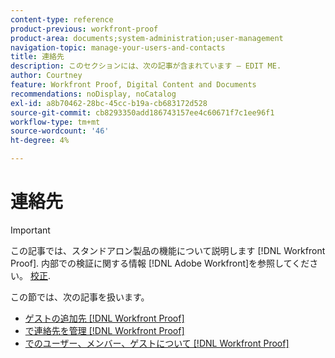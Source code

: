 ```yaml
---
content-type: reference
product-previous: workfront-proof
product-area: documents;system-administration;user-management
navigation-topic: manage-your-users-and-contacts
title: 連絡先
description: このセクションには、次の記事が含まれています — EDIT ME.
author: Courtney
feature: Workfront Proof, Digital Content and Documents
recommendations: noDisplay, noCatalog
exl-id: a8b70462-28bc-45cc-b19a-cb683172d528
source-git-commit: cb8293350add186743157ee4c60671f7c1ee96f1
workflow-type: tm+mt
source-wordcount: '46'
ht-degree: 4%

---
```


# 連絡先

>[!IMPORTANT]
>
>この記事では、スタンドアロン製品の機能について説明します [!DNL Workfront Proof]. 内部での検証に関する情報 [!DNL Adobe Workfront]を参照してください。 [校正](../../../review-and-approve-work/proofing/proofing.md).

この節では、次の記事を扱います。

* [ゲストの追加先 [!DNL Workfront Proof]](../../../workfront-proof/wp-mnguserscontacts/contacts/add-guest.md)
* [で連絡先を管理 [!DNL Workfront Proof]](../../../workfront-proof/wp-mnguserscontacts/contacts/manage-contacts.md)
* [でのユーザー、メンバー、ゲストについて [!DNL Workfront Proof]](../../../workfront-proof/wp-mnguserscontacts/contacts/use-members-guests.md)
